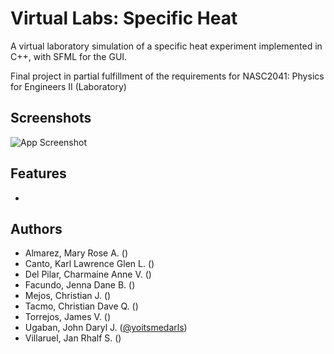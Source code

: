 
# Virtual Labs: Specific Heat

A virtual laboratory simulation of a specific heat experiment implemented in C++, with SFML for the GUI.

Final project in partial fulfillment of the requirements for NASC2041: Physics for Engineers II (Laboratory)

## Screenshots

![App Screenshot](https://via.placeholder.com/468x300?text=App+Screenshot+Here)

## Features

-

## Authors

- Almarez, Mary Rose A. ()
- Canto, Karl Lawrence Glen L. ()
- Del Pilar, Charmaine Anne V. ()
- Facundo, Jenna Dane B. ()
- Mejos, Christian J. ()
- Tacmo, Christian Dave Q. ()
- Torrejos, James V. ()
- Ugaban, John Daryl J. ([@yoitsmedarls](https://www.github.com/yoitsmedarls))
- Villaruel, Jan Rhalf S. ()
